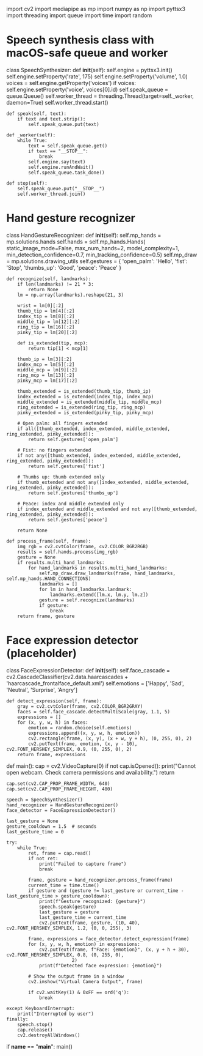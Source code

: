 
import cv2
import mediapipe as mp
import numpy as np
import pyttsx3
import threading
import queue
import time
import random


# Speech synthesis class with macOS-safe queue and worker
class SpeechSynthesizer:
    def __init__(self):
        self.engine = pyttsx3.init()
        self.engine.setProperty('rate', 175)
        self.engine.setProperty('volume', 1.0)
        voices = self.engine.getProperty('voices')
        if voices:
            self.engine.setProperty('voice', voices[0].id)
        self.speak_queue = queue.Queue()
        self.worker_thread = threading.Thread(target=self._worker, daemon=True)
        self.worker_thread.start()

    def speak(self, text):
        if text and text.strip():
            self.speak_queue.put(text)

    def _worker(self):
        while True:
            text = self.speak_queue.get()
            if text == "__STOP__":
                break
            self.engine.say(text)
            self.engine.runAndWait()
            self.speak_queue.task_done()

    def stop(self):
        self.speak_queue.put("__STOP__")
        self.worker_thread.join()


# Hand gesture recognizer
class HandGestureRecognizer:
    def __init__(self):
        self.mp_hands = mp.solutions.hands
        self.hands = self.mp_hands.Hands(
            static_image_mode=False,
            max_num_hands=2,
            model_complexity=1,
            min_detection_confidence=0.7,
            min_tracking_confidence=0.5)
        self.mp_draw = mp.solutions.drawing_utils
        self.gestures = {
            'open_palm': 'Hello',
            'fist': 'Stop',
            'thumbs_up': 'Good',
            'peace': 'Peace'
        }

    def recognize(self, landmarks):
        if len(landmarks) != 21 * 3:
            return None
        lm = np.array(landmarks).reshape(21, 3)

        wrist = lm[0][:2]
        thumb_tip = lm[4][:2]
        index_tip = lm[8][:2]
        middle_tip = lm[12][:2]
        ring_tip = lm[16][:2]
        pinky_tip = lm[20][:2]

        def is_extended(tip, mcp):
            return tip[1] < mcp[1]

        thumb_ip = lm[3][:2]
        index_mcp = lm[5][:2]
        middle_mcp = lm[9][:2]
        ring_mcp = lm[13][:2]
        pinky_mcp = lm[17][:2]

        thumb_extended = is_extended(thumb_tip, thumb_ip)
        index_extended = is_extended(index_tip, index_mcp)
        middle_extended = is_extended(middle_tip, middle_mcp)
        ring_extended = is_extended(ring_tip, ring_mcp)
        pinky_extended = is_extended(pinky_tip, pinky_mcp)

        # Open palm: all fingers extended
        if all([thumb_extended, index_extended, middle_extended, ring_extended, pinky_extended]):
            return self.gestures['open_palm']

        # Fist: no fingers extended
        if not any([thumb_extended, index_extended, middle_extended, ring_extended, pinky_extended]):
            return self.gestures['fist']

        # Thumbs up: thumb extended only
        if thumb_extended and not any([index_extended, middle_extended, ring_extended, pinky_extended]):
            return self.gestures['thumbs_up']

        # Peace: index and middle extended only
        if index_extended and middle_extended and not any([thumb_extended, ring_extended, pinky_extended]):
            return self.gestures['peace']

        return None

    def process_frame(self, frame):
        img_rgb = cv2.cvtColor(frame, cv2.COLOR_BGR2RGB)
        results = self.hands.process(img_rgb)
        gesture = None
        if results.multi_hand_landmarks:
            for hand_landmarks in results.multi_hand_landmarks:
                self.mp_draw.draw_landmarks(frame, hand_landmarks, self.mp_hands.HAND_CONNECTIONS)
                landmarks = []
                for lm in hand_landmarks.landmark:
                    landmarks.extend([lm.x, lm.y, lm.z])
                gesture = self.recognize(landmarks)
                if gesture:
                    break
        return frame, gesture


# Face expression detector (placeholder)
class FaceExpressionDetector:
    def __init__(self):
        self.face_cascade = cv2.CascadeClassifier(cv2.data.haarcascades + 'haarcascade_frontalface_default.xml')
        self.emotions = ['Happy', 'Sad', 'Neutral', 'Surprise', 'Angry']

    def detect_expression(self, frame):
        gray = cv2.cvtColor(frame, cv2.COLOR_BGR2GRAY)
        faces = self.face_cascade.detectMultiScale(gray, 1.1, 5)
        expressions = []
        for (x, y, w, h) in faces:
            emotion = random.choice(self.emotions)
            expressions.append((x, y, w, h, emotion))
            cv2.rectangle(frame, (x, y), (x + w, y + h), (0, 255, 0), 2)
            cv2.putText(frame, emotion, (x, y - 10), cv2.FONT_HERSHEY_SIMPLEX, 0.9, (0, 255, 0), 2)
        return frame, expressions


def main():
    cap = cv2.VideoCapture(0)
    if not cap.isOpened():
        print("Cannot open webcam. Check camera permissions and availability.")
        return

    cap.set(cv2.CAP_PROP_FRAME_WIDTH, 640)
    cap.set(cv2.CAP_PROP_FRAME_HEIGHT, 480)

    speech = SpeechSynthesizer()
    hand_recognizer = HandGestureRecognizer()
    face_detector = FaceExpressionDetector()

    last_gesture = None
    gesture_cooldown = 1.5  # seconds
    last_gesture_time = 0

    try:
        while True:
            ret, frame = cap.read()
            if not ret:
                print("Failed to capture frame")
                break

            frame, gesture = hand_recognizer.process_frame(frame)
            current_time = time.time()
            if gesture and (gesture != last_gesture or current_time - last_gesture_time > gesture_cooldown):
                print(f"Gesture recognized: {gesture}")
                speech.speak(gesture)
                last_gesture = gesture
                last_gesture_time = current_time
                cv2.putText(frame, gesture, (10, 40), cv2.FONT_HERSHEY_SIMPLEX, 1.2, (0, 0, 255), 3)

            frame, expressions = face_detector.detect_expression(frame)
            for (x, y, w, h, emotion) in expressions:
                cv2.putText(frame, f"Face: {emotion}", (x, y + h + 30), cv2.FONT_HERSHEY_SIMPLEX, 0.8, (0, 255, 0),
                            2)
                print(f"Detected face expression: {emotion}")

            # Show the output frame in a window
            cv2.imshow("Virtual Camera Output", frame)

            if cv2.waitKey(1) & 0xFF == ord('q'):
                break

    except KeyboardInterrupt:
        print("Interrupted by user")
    finally:
        speech.stop()
        cap.release()
        cv2.destroyAllWindows()


if __name__ == "__main__":
    main()
